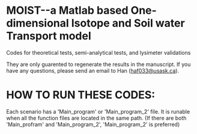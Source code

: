 # MOIST--a Matlab based One-dimensional Isotope and Soil water Transport model

Codes for theoretical tests, semi-analytical tests, and lysimeter validations

They are only guarented to regenerate the results in the manuscript.
If you have any questions, please send an email to Han (haf033@usask.ca).

# HOW TO RUN THESE CODES:
Each scenario has a 'Main_program' or 'Main_program_2' file. It is runable when all the function files are located in the same path.
(If there are both 'Main_profram' and 'Main_program_2', 'Main_program_2' is preferred)
